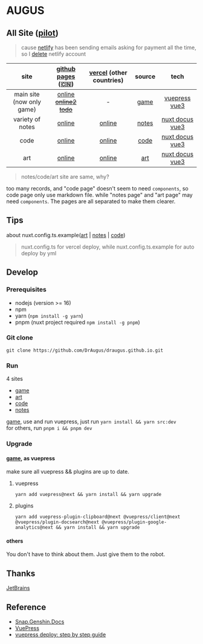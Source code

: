# AUGUS

## All Site ([pilot][pilot])

> cause [netlify][netlify] has been sending emails asking for payment all the time, so I [delete](https://app.netlify.com/user/settings#danger-zone) netlify account

| site | [github pages][new-repo] (🇨🇳) | [vercel][vercel] (other countries) | source | tech|
| :--: |:--: |:--: | :--:| :--:|
| main site (now only game)|  [online][site0-1] ~~[online2 todo][site0-2]~~ | - | [game](./game/) | [vuepress][vuepress] [vue3][vue]|
| variety of notes | [online][site1-1] | [online][site1-2] | [notes](./notes/) | [nuxt docus][docus] [vue3][vue] |
| code | [online][site2-1] | [online][site2-2] | [code](./code/) | [nuxt docus][docus] [vue3][vue] |
| art | [online][site3-1] | [online][site3-2] | [art](./art/) | [nuxt docus][docus] [vue3][vue] |

> notes/code/art site are same, why?

too many records, and "code page" doesn't seem to need `components`, so code page only use markdown file. while "notes page" and "art page" may need `components`. The pages are all separated to make them clearer.

## Tips

about nuxt.config.ts.example([art](./art/nuxt.config.ts.example) | [notes](./notes/nuxt.config.ts.example) | [code](./code/nuxt.config.ts.example))
> nuxt.config.ts for vercel deploy, while nuxt.config.ts.example for auto deploy by yml

## Develop

### Prerequisites

- nodejs (version >= 16)
- npm
- yarn (`npm install -g yarn`)
- pnpm (nuxt project required `npm install -g pnpm`)

### Git clone

```git
git clone https://github.com/DrAugus/draugus.github.io.git
```

### Run

4 sites

- [game](./game/)
- [art](./art/)
- [code](./code/)
- [notes](./notes/)

[game](./game), use and run vuepress, just run `yarn install && yarn src:dev`  
for others, run `pnpm i && pnpm dev`

### Upgrade

#### [game](./game), as vuepress

make sure all vuepress && plugins are up to date.

1. vuepress

    ```shell
    yarn add vuepress@next && yarn install && yarn upgrade
    ```

2. plugins

    ```shell
    yarn add vuepress-plugin-clipboard@next @vuepress/client@next @vuepress/plugin-docsearch@next @vuepress/plugin-google-analytics@next && yarn install && yarn upgrade
    ```

#### others

You don't have to think about them. Just give them to the robot.

## Thanks

[JetBrains](https://www.jetbrains.com/zh-cn/community/opensource/#support)

## Reference

- [Snap.Genshin.Docs](https://github.com/DGP-Studio/Snap.Genshin.Docs)
- [VuePress](https://vuepress.vuejs.org/guide/deploy.html#github-pages)
- [vuepress deploy: step by step guide](https://github.com/marketplace/actions/vuepress-deploy#step-by-step-guide)

[pilot]:https://augusmeow.github.io/
[site0-1]: https://draugus.github.io/
[site0-2]: https://augusmeow.github.io/game/
[site1-1]: https://augusmeow.github.io/notes/
[site1-2]: https://augus-notes.vercel.app/
[site2-1]: https://augusmeow.github.io/code/
[site2-2]: https://augus-code.vercel.app/
[site3-1]: https://augusmeow.github.io/art/
[site3-2]: https://augus-art.vercel.app/
[netlify]: https://netlify.com/
[vercel]: https://vercel.com/
[docus]: https://docus.dev
[vue]: https://vuejs.org
[vuepress]: https://v2.vuepress.vuejs.org
[new-repo]: https://github.com/augusmeow/
